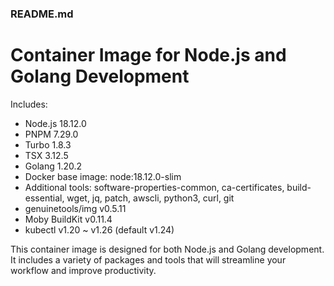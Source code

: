 ### README.md
Container Image for Node.js and Golang Development
==================================================
Includes:
- Node.js 18.12.0
- PNPM 7.29.0
- Turbo 1.8.3
- TSX 3.12.5
- Golang 1.20.2
- Docker base image: node:18.12.0-slim
- Additional tools: software-properties-common, ca-certificates, build-essential, wget, jq, patch, awscli, python3, curl, git
- genuinetools/img v0.5.11
- Moby BuildKit v0.11.4
- kubectl v1.20 ~ v1.26 (default v1.24)

This container image is designed for both Node.js and Golang development. It includes a variety of packages and tools that will streamline your workflow and improve productivity.